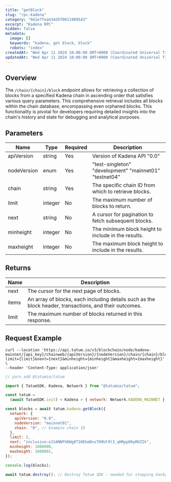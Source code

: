 ```yaml
---
title: "getBlock"
slug: "rpc-kadena"
category: "661e7fea434d5f0011909543"
excerpt: "Kadena RPC"
hidden: false
metadata:
  image: []
  keywords: "kadena, get block, block"
  robots: "index"
createdAt: "Wed Apr 11 2024 10:00:00 GMT+0000 (Coordinated Universal Time)"
updatedAt: "Wed Apr 11 2024 10:00:00 GMT+0000 (Coordinated Universal Time)"
---
```


## Overview

The `/chain/{chain}/block` endpoint allows for retrieving a collection of blocks from a specified Kadena chain in ascending order that satisfies various query parameters. This comprehensive retrieval includes all blocks within the chain database, encompassing even orphaned blocks. This functionality is pivotal for developers requiring detailed insights into the chain's history and state for debugging and analytical purposes.

## Parameters

| Name        | Type    | Required | Description                                            |
| ----------- | ------- | -------- | ------------------------------------------------------ |
| apiVersion  | string  | Yes      | Version of Kadena API "0.0"                            |
| nodeVersion | enum    | Yes      | "test-singleton" "development" "mainnet01" "testnet04" |
| chain       | string  | Yes      | The specific chain ID from which to retrieve blocks.   |
| limit       | integer | No       | The maximum number of blocks to return.                |
| next        | string  | No       | A cursor for pagination to fetch subsequent blocks.    |
| minheight   | integer | No       | The minimum block height to include in the results.    |
| maxheight   | integer | No       | The maximum block height to include in the results.    |

## Returns

| Name  | Description                                                                                            |
| ----- | ------------------------------------------------------------------------------------------------------ |
| next  | The cursor for the next page of blocks.                                                                |
| items | An array of blocks, each including details such as the block header, transactions, and their outcomes. |
| limit | The maximum number of blocks returned in this response.                                                |

## Request Example

```curl
curl --location 'https://api.tatum.io/v3/blockchain/node/kadena-mainnet/{api_key}/chainweb/{apiVersion}/{nodeVersion}/chain/{chain}/block?limit={limit}&next={next}&minheight={minheight}&maxheight={maxheight}' \
--header 'Content-Type: application/json'
```

```javascript
// yarn add @tatumio/tatum

import { TatumSDK, Kadena, Network } from "@tatumio/tatum";

const tatum =
  (await TatumSDK.init) < Kadena > { network: Network.KADENA_MAINNET };

const blocks = await tatum.kadena.getBlock({
  network: {
    apiVersion: "0.0",
    nodeVersion: "mainnet01",
    chain: "0", // Example chain ID
  },
  limit: 2,
  next: "inclusive:o1S4NNFhKWg8T1HEkmDvsTH9Ut9l3_qHRpp00yRKZIk",
  minheight: 1000000,
  maxheight: 1000001,
});

console.log(blocks);

await tatum.destroy(); // Destroy Tatum SDK - needed for stopping background jobs
```
